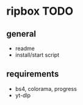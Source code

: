 # ripbox TODO

## general

- readme
- install/start script

## requirements

- bs4, colorama, progress
- yt-dlp
